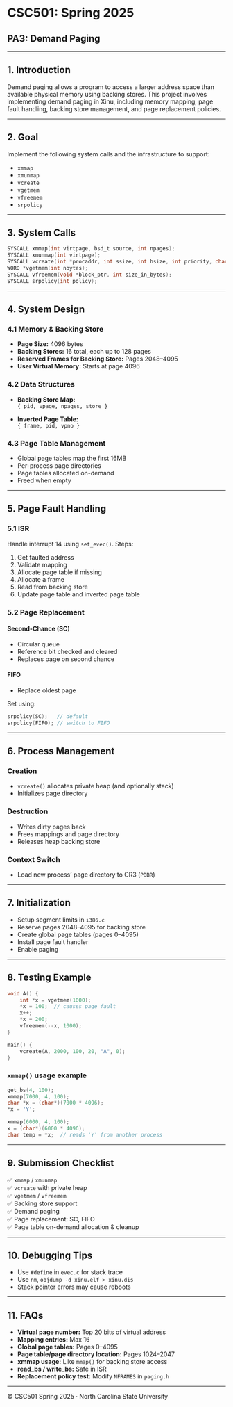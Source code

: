 # CSC501: Spring 2025  
## PA3: Demand Paging

---

## 1. Introduction

Demand paging allows a program to access a larger address space than available physical memory using backing stores. This project involves implementing demand paging in Xinu, including memory mapping, page fault handling, backing store management, and page replacement policies.

---

## 2. Goal

Implement the following system calls and the infrastructure to support:

- `xmmap`
- `xmunmap`
- `vcreate`
- `vgetmem`
- `vfreemem`
- `srpolicy`

---

## 3. System Calls

```c
SYSCALL xmmap(int virtpage, bsd_t source, int npages);
SYSCALL xmunmap(int virtpage);
SYSCALL vcreate(int *procaddr, int ssize, int hsize, int priority, char *name, int nargs, long args);
WORD *vgetmem(int nbytes);
SYSCALL vfreemem(void *block_ptr, int size_in_bytes);
SYSCALL srpolicy(int policy);
```

---

## 4. System Design

### 4.1 Memory & Backing Store

- **Page Size:** 4096 bytes  
- **Backing Stores:** 16 total, each up to 128 pages  
- **Reserved Frames for Backing Store:** Pages 2048–4095  
- **User Virtual Memory:** Starts at page 4096

### 4.2 Data Structures

- **Backing Store Map:**  
  `{ pid, vpage, npages, store }`

- **Inverted Page Table:**  
  `{ frame, pid, vpno }`

### 4.3 Page Table Management

- Global page tables map the first 16MB  
- Per-process page directories  
- Page tables allocated on-demand  
- Freed when empty

---

## 5. Page Fault Handling

### 5.1 ISR

Handle interrupt 14 using `set_evec()`. Steps:

1. Get faulted address
2. Validate mapping
3. Allocate page table if missing
4. Allocate a frame
5. Read from backing store
6. Update page table and inverted page table

### 5.2 Page Replacement

#### Second-Chance (SC)

- Circular queue
- Reference bit checked and cleared
- Replaces page on second chance

#### FIFO

- Replace oldest page

Set using:

```c
srpolicy(SC);   // default
srpolicy(FIFO); // switch to FIFO
```

---

## 6. Process Management

### Creation

- `vcreate()` allocates private heap (and optionally stack)
- Initializes page directory

### Destruction

- Writes dirty pages back
- Frees mappings and page directory
- Releases heap backing store

### Context Switch

- Load new process’ page directory to CR3 (`PDBR`)

---

## 7. Initialization

- Setup segment limits in `i386.c`
- Reserve pages 2048–4095 for backing store
- Create global page tables (pages 0–4095)
- Install page fault handler
- Enable paging

---

## 8. Testing Example

```c
void A() {
    int *x = vgetmem(1000);
    *x = 100;  // causes page fault
    x++;
    *x = 200;
    vfreemem(--x, 1000);
}

main() {
    vcreate(A, 2000, 100, 20, "A", 0);
}
```

### `xmmap()` usage example

```c
get_bs(4, 100);
xmmap(7000, 4, 100);
char *x = (char*)(7000 * 4096);
*x = 'Y';

xmmap(6000, 4, 100);
x = (char*)(6000 * 4096);
char temp = *x;  // reads 'Y' from another process
```

---

## 9. Submission Checklist

✅ `xmmap` / `xmunmap`  
✅ `vcreate` with private heap  
✅ `vgetmem` / `vfreemem`  
✅ Backing store support  
✅ Demand paging  
✅ Page replacement: SC, FIFO  
✅ Page table on-demand allocation & cleanup  

---

## 10. Debugging Tips

- Use `#define` in `evec.c` for stack trace  
- Use `nm`, `objdump -d xinu.elf > xinu.dis`  
- Stack pointer errors may cause reboots

---

## 11. FAQs

- **Virtual page number:** Top 20 bits of virtual address  
- **Mapping entries:** Max 16  
- **Global page tables:** Pages 0–4095  
- **Page table/page directory location:** Pages 1024–2047  
- **xmmap usage:** Like `mmap()` for backing store access  
- **read_bs / write_bs:** Safe in ISR  
- **Replacement policy test:** Modify `NFRAMES` in `paging.h`  

---

© CSC501 Spring 2025 · North Carolina State University
